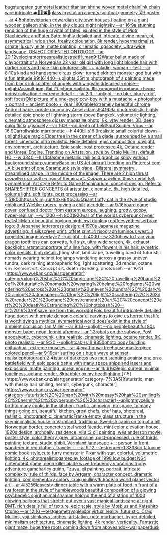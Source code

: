[bugs](https://www.ebank.nz/aiartgenerator?category=bugs)[tungsten gunmetal leather titanium shrine woven metal chainlink chain wire intricate 🫖🧩🎼📽💽glass crystal ornaments spiritual geometry ⏳⛓ poster —ar 4:5](https://www.ebank.nz/aiartgenerator?category=tungsten%20gunmetal%20leather%20titanium%20shrine%20woven%20metal%20chainlink%20chain%20wire%20intricate%20%F0%9F%AB%96%F0%9F%A7%A9%F0%9F%8E%BC%F0%9F%93%BD%F0%9F%92%BDglass%20crystal%20ornaments%20spiritual%20geometry%20%E2%8F%B3%E2%9B%93%20poster%20%E2%80%94ar%204%3A5)[photo](https://www.ebank.nz/aiartgenerator?category=photo)[victorian edwardian city town houses floating on a giant wooden galleon ship, in the sky clouds night nightsky --ar 16:9](https://www.ebank.nz/aiartgenerator?category=victorian%20edwardian%20city%20town%20houses%20floating%20on%20a%20giant%20wooden%20galleon%20ship%2C%20in%20the%20sky%20clouds%20night%20nightsky%20--ar%2016%3A9)[a  stunning rendition of the huge crystal of fates, painted in the style of Piotr Stachiewicz andPater Sato; highly detailed and intricate, divine mean, pi, asymmetrical, wide shot, freaky colouration, 8k render, hypermaximalist, ornate, luxury, elite, matte painting, cinematic, cgsociety, Ultra-wide landscape, OBJECT ORIENTED ONTOLOGY --ar 20:12](https://www.ebank.nz/aiartgenerator?category=a%20%20stunning%20rendition%20of%20the%20huge%20crystal%20of%20fates%2C%20painted%20in%20the%20style%20of%20Piotr%20Stachiewicz%20andPater%20Sato%3B%20highly%20detailed%20and%20intricate%2C%20divine%20mean%2C%20pi%2C%20asymmetrical%2C%20wide%20shot%2C%20freaky%20colouration%2C%208k%20render%2C%20hypermaximalist%2C%20ornate%2C%20luxury%2C%20elite%2C%20matte%20painting%2C%20cinematic%2C%20cgsociety%2C%20Ultra-wide%20landscape%2C%20OBJECT%20ORIENTED%20ONTOLOGY%20--ar%2020%3A12)[velociraptor](https://www.ebank.nz/aiartgenerator?category=velociraptor)[trees](https://www.ebank.nz/aiartgenerator?category=trees)[realistic](https://www.ebank.nz/aiartgenerator?category=realistic)[street](https://www.ebank.nz/aiartgenerator?category=street)[Human](https://www.ebank.nz/aiartgenerator?category=Human)[9:12](https://www.ebank.nz/aiartgenerator?category=9%3A12)[Water ballet,made of clay](https://www.ebank.nz/aiartgenerator?category=Water%20ballet%2Cmade%20of%20clay)[portrait of a Norwegian 22 year old girl with long light blonde hair with darker roots and pale skin photorealistic ++ paladin, woman --test --ar 8:10](https://www.ebank.nz/aiartgenerator?category=portrait%20of%20a%20Norwegian%2022%20year%20old%20girl%20with%20long%20light%20blonde%20hair%20with%20darker%20roots%20and%20pale%20skin%20photorealistic%20%2B%2B%20paladin%2C%20woman%20--test%20--ar%208%3A10)[a kind and handsome circus clown turned eldritch monster god but with a fun attitude](https://www.ebank.nz/aiartgenerator?category=a%20kind%20and%20handsome%20circus%20clown%20turned%20eldritch%20monster%20god%20but%20with%20a%20fun%20attitude)[.9](https://www.ebank.nz/aiartgenerator?category=.9)[9:16](https://www.ebank.nz/aiartgenerator?category=9%3A16)[1440](https://www.ebank.nz/aiartgenerator?category=1440)[--uplight](https://www.ebank.nz/aiartgenerator?category=--uplight)[a 35mm photograph of a painting made from black ink splatter of angels with wings](https://www.ebank.nz/aiartgenerator?category=a%2035mm%20photograph%20of%20a%20painting%20made%20from%20black%20ink%20splatter%20of%20angels%20with%20wings)[field](https://www.ebank.nz/aiartgenerator?category=field)[detailed,](https://www.ebank.nz/aiartgenerator?category=detailed%2C)[<noise](https://www.ebank.nz/aiartgenerator?category=%3Cnoise)[--uplight](https://www.ebank.nz/aiartgenerator?category=--uplight)[Assault gun, Sci-Fi, photo realistic, 8k, rendered in octane :: hyper industrialisation :: extreme detail :: --ar 2:3 --uplight --no blur, blurry, dof, soft focus](https://www.ebank.nz/aiartgenerator?category=Assault%20gun%2C%20Sci-Fi%2C%20photo%20realistic%2C%208k%2C%20rendered%20in%20octane%20%3A%3A%20hyper%20industrialisation%20%3A%3A%20extreme%20detail%20%3A%3A%20--ar%202%3A3%20--uplight%20--no%20blur%2C%20blurry%2C%20dof%2C%20soft%20focus)[Old picture of a one-eyed cow-boy with a mustache + photoshoot + portrait + ancient photo + Year 1800](https://www.ebank.nz/aiartgenerator?category=Old%20picture%20of%20a%20one-eyed%20cow-boy%20with%20a%20mustache%20%2B%20photoshoot%20%2B%20portrait%20%2B%20ancient%20photo%20%2B%20Year%201800)[table](https://www.ebank.nz/aiartgenerator?category=table)[extremely beautiful chrome Android babe, ornate rococo by Ansel adams](https://www.ebank.nz/aiartgenerator?category=extremely%20beautiful%20chrome%20Android%20babe%2C%20ornate%20rococo%20by%20Ansel%20adams)[9:4](https://www.ebank.nz/aiartgenerator?category=9%3A4)[16:9](https://www.ebank.nz/aiartgenerator?category=16%3A9)[a photorealistic highly detailed epic photo of lightning storm above Bangkok, volumetric lighting, cinematic atmosphere,glossy magazine photo, 8k, vray render, 3D, deep color,flickr,cgsociety --ar 16:9 --no depth of field](https://www.ebank.nz/aiartgenerator?category=a%20photorealistic%20highly%20detailed%20epic%20photo%20of%20lightning%20storm%20above%20Bangkok%2C%20volumetric%20lighting%2C%20cinematic%20atmosphere%2Cglossy%20magazine%20photo%2C%208k%2C%20vray%20render%2C%203D%2C%20deep%20color%2Cflickr%2Ccgsociety%20--ar%2016%3A9%20--no%20depth%20of%20field)[Soul Soldier. Virus --ar 16:9](https://www.ebank.nz/aiartgenerator?category=Soul%20Soldier.%20Virus%20--ar%2016%3A9)[Carroll](https://www.ebank.nz/aiartgenerator?category=Carroll)[waldo marrionette --h 440](https://www.ebank.nz/aiartgenerator?category=waldo%20marrionette%20--h%20440)[bills](https://www.ebank.nz/aiartgenerator?category=bills)[16:9](https://www.ebank.nz/aiartgenerator?category=16%3A9)[realistic small colorful clown](https://www.ebank.nz/aiartgenerator?category=realistic%20small%20colorful%20clown)[--uplight](https://www.ebank.nz/aiartgenerator?category=--uplight)[Huge magic Elder tree in the center of a glade, surrounded by a small forest, cinematic ultra realistic. Higly detailed, epic composition, daylight. environment, architecture. Epic scale, post processed 4k, Octane render and Unreal Engine. Trending on Artstation, style by Craig Mullins, default HD, --w 3340 --h 1440](https://www.ebank.nz/aiartgenerator?category=Huge%20magic%20Elder%20tree%20in%20the%20center%20of%20a%20glade%2C%20surrounded%20by%20a%20small%20forest%2C%20cinematic%20ultra%20realistic.%20Higly%20detailed%2C%20epic%20composition%2C%20daylight.%20environment%2C%20architecture.%20Epic%20scale%2C%20post%20processed%204k%2C%20Octane%20render%20and%20Unreal%20Engine.%20Trending%20on%20Artstation%2C%20style%20by%20Craig%20Mullins%2C%20default%20HD%2C%20--w%203340%20--h%201440)[some metallic chili,acid graphics,spicy,without background,sharp,yummy](https://www.ebank.nz/aiartgenerator?category=some%20metallic%20chili%2Cacid%20graphics%2Cspicy%2Cwithout%20background%2Csharp%2Cyummy)[Base on US Jet aircraft trending on Pinterest.com , A blueprint of one Steampunk style plane , Bilateral symmetry , streamlined shape, in the middle of the image,  There are 2 high thrust propellers on both wings of the aircraft, Copper pipeline,  Black metal foil, symmetrical,  Art style Refer to Game Machinarium.  concept design, Refer to SHAPESHIFTER CONCEPTS  of artstation, cinematic,  8k, high detailed,  volume light,  soft lights,  post processing    --ar 7:5](https://www.ebank.nz/aiartgenerator?category=Base%20on%20US%20Jet%20aircraft%20trending%20on%20Pinterest.com%20%2C%20A%20blueprint%20of%20one%20Steampunk%20style%20plane%20%2C%20Bilateral%20symmetry%20%2C%20streamlined%20shape%2C%20in%20the%20middle%20of%20the%20image%2C%20%20There%20are%202%20high%20thrust%20propellers%20on%20both%20wings%20of%20the%20aircraft%2C%20Copper%20pipeline%2C%20%20Black%20metal%20foil%2C%20symmetrical%2C%20%20Art%20style%20Refer%20to%20Game%20Machinarium.%20%20concept%20design%2C%20Refer%20to%20SHAPESHIFTER%20CONCEPTS%20%20of%20artstation%2C%20cinematic%2C%20%208k%2C%20high%20detailed%2C%20%20volume%20light%2C%20%20soft%20lights%2C%20%20post%20processing%20%20%20%20--ar%207%3A5)[1800](https://www.ebank.nz/aiartgenerator?category=1800)[<https://s.mj.run/I4xH6XbC6JQ>](https://www.ebank.nz/aiartgenerator?category=%3Chttps%3A//s.mj.run/I4xH6XbC6JQ%3E)[giant fluffy cat in the style of studio ghibli and Wiebke rauers, giving a child a cuddle --ar 9:16](https://www.ebank.nz/aiartgenerator?category=giant%20fluffy%20cat%20in%20the%20style%20of%20studio%20ghibli%20and%20Wiebke%20rauers%2C%20giving%20a%20child%20a%20cuddle%20--ar%209%3A16)[board game cover, confused doctor from eastern europe, laughing, grotty, goopy, hyper-realism, --w 1200 --h 800](https://www.ebank.nz/aiartgenerator?category=board%20game%20cover%2C%20confused%20doctor%20from%20eastern%20europe%2C%20laughing%2C%20grotty%2C%20goopy%2C%20hyper-realism%2C%20--w%201200%20--h%20800)[1920](https://www.ebank.nz/aiartgenerator?category=1920)[war of the worlds cyberpunk,hyper realistic](https://www.ebank.nz/aiartgenerator?category=war%20of%20the%20worlds%20cyberpunk%2Chyper%20realistic)[Matrix beautiful boy](https://www.ebank.nz/aiartgenerator?category=Matrix%20beautiful%20boy)[logo night owl drinking coffee](https://www.ebank.nz/aiartgenerator?category=logo%20night%20owl%20drinking%20coffee)[synthesiser](https://www.ebank.nz/aiartgenerator?category=synthesiser)[brain logo::8 Japanese letterpress design::4 1970s Japanese magazine advertising::4 silkscreen print, offset print::4 risograph luminous west::3 projected image overlay::2 --uplight --h 4000 --w 3200](https://www.ebank.nz/aiartgenerator?category=brain%20logo%3A%3A8%20Japanese%20letterpress%20design%3A%3A4%201970s%20Japanese%20magazine%20advertising%3A%3A4%20silkscreen%20print%2C%20offset%20print%3A%3A4%20risograph%20luminous%20west%3A%3A3%20projected%20image%20overlay%3A%3A2%20--uplight%20--h%204000%20--w%203200)[how to train your dragon toothless car, corvette, full size, ultra wide screen, 4k, exhaust, backlight, artstation](https://www.ebank.nz/aiartgenerator?category=how%20to%20train%20your%20dragon%20toothless%20car%2C%20corvette%2C%20full%20size%2C%20ultra%20wide%20screen%2C%204k%2C%20exhaust%2C%20backlight%2C%20artstation)[portrate of a line face, with flowers in his hair. symetric, color pencils. high details.](https://www.ebank.nz/aiartgenerator?category=portrate%20of%20a%20line%20face%2C%20with%20flowers%20in%20his%20hair.%20symetric%2C%20color%20pencils.%20high%20details.)[long shot, landscape, travelling band of futuristic nomads wearing helmet foglamps wandering across a grassy uneven tundra, dark raining atmospheric fog, light scattering, 3d render, octane environment art, concept art, death stranding, photobash --ar 16:9](https://www.ebank.nz/aiartgenerator?category=long%20shot%2C%20landscape%2C%20travelling%20band%20of%20futuristic%20nomads%20wearing%20helmet%20foglamps%20wandering%20across%20a%20grassy%20uneven%20tundra%2C%20dark%20raining%20atmospheric%20fog%2C%20light%20scattering%2C%203d%20render%2C%20octane%20environment%20art%2C%20concept%20art%2C%20death%20stranding%2C%20photobash%20--ar%2016%3A9)[save me from this world](https://www.ebank.nz/aiartgenerator?category=save%20me%20from%20this%20world)[dof](https://www.ebank.nz/aiartgenerator?category=dof)[Epic beautiful intricately detailed huge doors with ornate demonic colorful carvings to give us horror that life is worth dying a mythical symmetrical world does exist in the style of ambient occlusion, Ian Miller --ar 9:16 --uplight --no people](https://www.ebank.nz/aiartgenerator?category=Epic%20beautiful%20intricately%20detailed%20huge%20doors%20with%20ornate%20demonic%20colorful%20carvings%20to%20give%20us%20horror%20that%20life%20is%20worth%20dying%20a%20mythical%20symmetrical%20world%20does%20exist%20in%20the%20style%20of%20ambient%20occlusion%2C%20Ian%20Miller%20--ar%209%3A16%20--uplight%20--no%20people)[](https://www.ebank.nz/aiartgenerator?category=)[beautiful 80s monster babe, neon, leonid afremov --ar 1:3](https://www.ebank.nz/aiartgenerator?category=beautiful%2080s%20monster%20babe%2C%20neon%2C%20leonid%20afremov%20--ar%201%3A3)[robots on the subway, Post apocalyptic, cyberpunk, ultra realistic, cinematic lighting, octane render, 8K, photo realistic,  --ar 9:20 --uplight](https://www.ebank.nz/aiartgenerator?category=robots%20on%20the%20subway%2C%20Post%20apocalyptic%2C%20cyberpunk%2C%20ultra%20realistic%2C%20cinematic%20lighting%2C%20octane%20render%2C%208K%2C%20photo%20realistic%2C%20%20--ar%209%3A20%20--uplight)[cables](https://www.ebank.nz/aiartgenerator?category=cables)[16:9](https://www.ebank.nz/aiartgenerator?category=16%3A9)[350](https://www.ebank.nz/aiartgenerator?category=350)[photo body building chihuahua , extreme muscles —ar 4:5](https://www.ebank.nz/aiartgenerator?category=photo%20body%20building%20chihuahua%20%2C%20extreme%20muscles%20%E2%80%94ar%204%3A5)[cat](https://www.ebank.nz/aiartgenerator?category=cat)[bonsai treehouse masterpiece colored pencil—ar 9:19](https://www.ebank.nz/aiartgenerator?category=bonsai%20treehouse%20masterpiece%20colored%20pencil%E2%80%94ar%209%3A19)[car surfing on a huge wave at sunset realistic](https://www.ebank.nz/aiartgenerator?category=car%20surfing%20on%20a%20huge%20wave%20at%20sunset%20realistic)[photograph](https://www.ebank.nz/aiartgenerator?category=photograph)[12:41](https://www.ebank.nz/aiartgenerator?category=12%3A41)[star of darkness two men standing against one on a battlefield with epic space battle with many space ships and lasers and explosions, matte painting, unreal engine, --ar 16:9](https://www.ebank.nz/aiartgenerator?category=star%20of%20darkness%20two%20men%20standing%20against%20one%20on%20a%20battlefield%20with%20epic%20space%20battle%20with%20many%20space%20ships%20and%20lasers%20and%20explosions%2C%20matte%20painting%2C%20unreal%20engine%2C%20--ar%2016%3A9)[16:9](https://www.ebank.nz/aiartgenerator?category=16%3A9)[epic surreal minimal, loneliness, octane render, 8k](https://www.ebank.nz/aiartgenerator?category=epic%20surreal%20minimal%2C%20loneliness%2C%20octane%20render%2C%208k)[babbler on my head](https://www.ebank.nz/aiartgenerator?category=babbler%20on%20my%20head)[lighting.](https://www.ebank.nz/aiartgenerator?category=lighting.)[7:5](https://www.ebank.nz/aiartgenerator?category=7%3A5)[futuristic, man with messy hair smiling, hermit, cyberpunk, character](https://www.ebank.nz/aiartgenerator?category=futuristic%2C%20man%20with%20messy%20hair%20smiling%2C%20hermit%2C%20cyberpunk%2C%20character)[--uplight](https://www.ebank.nz/aiartgenerator?category=--uplight)[mycelium birth](https://www.ebank.nz/aiartgenerator?category=mycelium%20birth)[to many cooks in the kitchen, frantic, annoying, no space, to many things going on, beautiful kitchen, great chefs, chef hats, photoreal, realistic, photographic, cinematic](https://www.ebank.nz/aiartgenerator?category=to%20many%20cooks%20in%20the%20kitchen%2C%20frantic%2C%20annoying%2C%20no%20space%2C%20to%20many%20things%20going%20on%2C%20beautiful%20kitchen%2C%20great%20chefs%2C%20chef%20hats%2C%20photoreal%2C%20realistic%2C%20photographic%2C%20cinematic)[Frank](https://www.ebank.nz/aiartgenerator?category=Frank)[a empty glass structure in the sky](https://www.ebank.nz/aiartgenerator?category=a%20empty%20glass%20structure%20in%20the%20sky)[minimalistic house in Värmland, traditional Swedish cabin on top of a hill, Norwegian border, concrete steel wood facade, mint color elevation house, 1920s design, archdaily, residence, villa::2 oil painting, wes anderson movie, poster style, color theory, grey, ultramarine, post-processed, rule of thirds, painting texture, studio ghibli, Värmland landscape + :: person in front, wanderer in red clothes, traveler :: --ar 9:12 --test](https://www.ebank.nz/aiartgenerator?category=minimalistic%20house%20in%20V%C3%A4rmland%2C%20traditional%20Swedish%20cabin%20on%20top%20of%20a%20hill%2C%20Norwegian%20border%2C%20concrete%20steel%20wood%20facade%2C%20mint%20color%20elevation%20house%2C%201920s%20design%2C%20archdaily%2C%20residence%2C%20villa%3A%3A2%20oil%20painting%2C%20wes%20anderson%20movie%2C%20poster%20style%2C%20color%20theory%2C%20grey%2C%20ultramarine%2C%20post-processed%2C%20rule%20of%20thirds%2C%20painting%20texture%2C%20studio%20ghibli%2C%20V%C3%A4rmland%20landscape%20%2B%20%3A%3A%20person%20in%20front%2C%20wanderer%20in%20red%20clothes%2C%20traveler%20%3A%3A%20--ar%209%3A12%20--test)[render::1.3333](https://www.ebank.nz/aiartgenerator?category=render%3A%3A1.3333)[dof](https://www.ebank.nz/aiartgenerator?category=dof)[tatooine comic book style,](https://www.ebank.nz/aiartgenerator?category=tatooine%20comic%20book%20style%2C)[cute furry monster in Pixar with star, colorful, volumetric lighting, 4k, photorealistic](https://www.ebank.nz/aiartgenerator?category=cute%20furry%20monster%20in%20Pixar%20with%20star%2C%20colorful%2C%20volumetric%20lighting%2C%204k%2C%20photorealistic)[gameplay footage of 1998 low budget N64 nintendo64 game, neon killer blade wave frequency vibrations trippy adventure game](https://www.ebank.nz/aiartgenerator?category=gameplay%20footage%20of%201998%20low%20budget%20N64%20nintendo64%20game%2C%20neon%20killer%20blade%20wave%20frequency%20vibrations%20trippy%20adventure%20game)[harley quinn, Tzuyu, oil painting, portrait, intricate complexity, rule of thirds, face by Artgerm, character concept, dramatic lighting, complementary colors, craig mullins](https://www.ebank.nz/aiartgenerator?category=harley%20quinn%2C%20Tzuyu%2C%20oil%20painting%2C%20portrait%2C%20intricate%20complexity%2C%20rule%20of%20thirds%2C%20face%20by%20Artgerm%2C%20character%20concept%2C%20dramatic%20lighting%2C%20complementary%20colors%2C%20craig%20mullins)[16:9](https://www.ebank.nz/aiartgenerator?category=16%3A9)[ocean world planet vector art --ar 4:5](https://www.ebank.nz/aiartgenerator?category=ocean%20world%20planet%20vector%20art%20--ar%204%3A5)[256](https://www.ebank.nz/aiartgenerator?category=256)[leaves](https://www.ebank.nz/aiartgenerator?category=leaves)[tv dinner table with a warm plate of food in front of a tv](https://www.ebank.nz/aiartgenerator?category=tv%20dinner%20table%20with%20a%20warm%20plate%20of%20food%20in%20front%20of%20a%20tv)[a forest in the style of humblewood](https://www.ebank.nz/aiartgenerator?category=a%20forest%20in%20the%20style%20of%20humblewood)[a beautiful composition of a glowing psychedelic spirit animal shaman holding the end of a string of 1000 glowing balloons that stretch out over a vast magical landscape at night, DMT,  rich details full of texture, epic scale, style by Mœbius and Katsuhiro Otomo —ar 12:16 —test](https://www.ebank.nz/aiartgenerator?category=a%20beautiful%20composition%20of%20a%20glowing%20psychedelic%20spirit%20animal%20shaman%20holding%20the%20end%20of%20a%20string%20of%201000%20glowing%20balloons%20that%20stretch%20out%20over%20a%20vast%20magical%20landscape%20at%20night%2C%20DMT%2C%20%20rich%20details%20full%20of%20texture%2C%20epic%20scale%2C%20style%20by%20M%C5%93bius%20and%20Katsuhiro%20Otomo%20%E2%80%94ar%2012%3A16%20%E2%80%94test)[geometry](https://www.ebank.nz/aiartgenerator?category=geometry)[splendor,](https://www.ebank.nz/aiartgenerator?category=splendor%2C)[virtual reality, futuristic, Craig Mullins, yoji shinkawa ,arches, artstation, pete morbacher, hyper detailed, minimalism architecture, cinematic lighting, 4k render, verticality, Fantastic giant maze, huge tree roots coming down from above](https://www.ebank.nz/aiartgenerator?category=virtual%20reality%2C%20futuristic%2C%20Craig%20Mullins%2C%20yoji%20shinkawa%20%2Carches%2C%20artstation%2C%20pete%20morbacher%2C%20hyper%20detailed%2C%20minimalism%20architecture%2C%20cinematic%20lighting%2C%204k%20render%2C%20verticality%2C%20Fantastic%20giant%20maze%2C%20huge%20tree%20roots%20coming%20down%20from%20above)[ando](https://www.ebank.nz/aiartgenerator?category=ando)[--wallpaper](https://www.ebank.nz/aiartgenerator?category=--wallpaper)[dusk](https://www.ebank.nz/aiartgenerator?category=dusk)